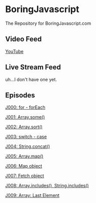 # BoringJavascript
The Repository for BoringJavascript.com

## Video Feed

[YouTube](https://www.youtube.com/channel/UCKZ7CV6fI7xlh7zIE9TWqgw)

## Live Stream Feed

uh...I don't have one yet.

## Episodes

[J000: for - forEach](https://www.youtu.be/adyuiQ6bNtM)

[J001: Array.some()](https://www.youtu.be/bKZCNUel8U4)

[J002: Array.sort()](https://www.youtu.be/4uSc4Wdy20Y)

[J003: switch - case](https://www.youtu.be/NFSfvQJcqEo)

[J004: String.concat()](https://www.youtu.be/JHVojQgJseA)

[J005: Array.map()](https://www.youtu.be/o2UTttTjSQ0)

[J006: Map object](https://www.youtu.be/c7UQZyhm4gE)

[J007: Fetch object](https://www.youtu.be/xrIF0EVY8dE)

[J008: Array.includes(), String.includes()](https://www.youtu.be/en9wsW9DbVY)

[J009: Array: Last Element](https://www.youtu.be/DoyYvRvlvm4)

